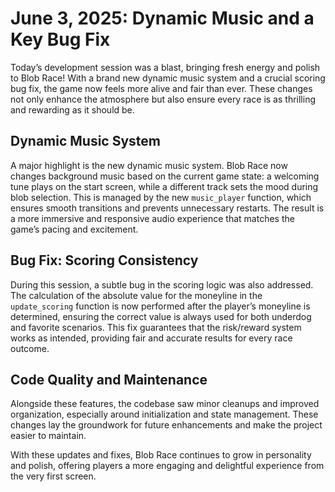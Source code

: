 # June 3, 2025: Dynamic Music and a Key Bug Fix

Today’s development session was a blast, bringing fresh energy and polish to Blob Race! With a brand new dynamic music system and a crucial scoring bug fix, the game now feels more alive and fair than ever. These changes not only enhance the atmosphere but also ensure every race is as thrilling and rewarding as it should be.

## Dynamic Music System
A major highlight is the new dynamic music system. Blob Race now changes background music based on the current game state: a welcoming tune plays on the start screen, while a different track sets the mood during blob selection. This is managed by the new `music_player` function, which ensures smooth transitions and prevents unnecessary restarts. The result is a more immersive and responsive audio experience that matches the game’s pacing and excitement.

## Bug Fix: Scoring Consistency
During this session, a subtle bug in the scoring logic was also addressed. The calculation of the absolute value for the moneyline in the `update_scoring` function is now performed after the player’s moneyline is determined, ensuring the correct value is always used for both underdog and favorite scenarios. This fix guarantees that the risk/reward system works as intended, providing fair and accurate results for every race outcome.

## Code Quality and Maintenance
Alongside these features, the codebase saw minor cleanups and improved organization, especially around initialization and state management. These changes lay the groundwork for future enhancements and make the project easier to maintain.

With these updates and fixes, Blob Race continues to grow in personality and polish, offering players a more engaging and delightful experience from the very first screen.
